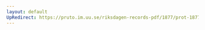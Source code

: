 ```yaml
---
layout: default
UpRedirect: https://pruto.im.uu.se/riksdagen-records-pdf/1877/prot-1877--fk--017/prot-1877--fk--017_010.pdf
---
```

